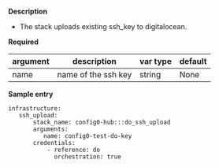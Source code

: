 **Description**

  - The stack uploads existing ssh_key to digitalocean.

**Required**

| argument      | description                            | var type | default      |
| ------------- | -------------------------------------- | -------- | ------------ |
| name   | name of the ssh key                 | string   | None         |

**Sample entry**

```
infrastructure:
   ssh_upload:
       stack_name: config0-hub:::do_ssh_upload
       arguments:
          name: config0-test-do-key
       credentials:
           - reference: do
             orchestration: true
```
